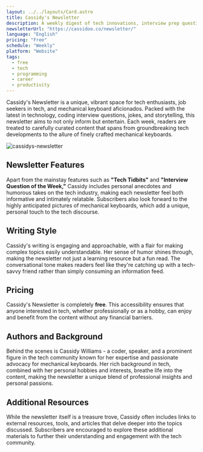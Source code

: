```yaml
---
layout: ../../layouts/Card.astro
title: Cassidy's Newsletter
description: A weekly digest of tech innovations, interview prep questions, humor, and mechanical keyboard showcases.
newsletterUrl: "https://cassidoo.co/newsletter/"
language: "English"
pricing: "Free"
schedule: "Weekly"
platform: "Website" 
tags:
  - free
  - tech
  - programming
  - career
  - productivity
---
```


Cassidy's Newsletter is a unique, vibrant space for tech enthusiasts, job seekers in tech, and mechanical keyboard aficionados. Packed with the latest in technology, coding interview questions, jokes, and storytelling, this newsletter aims to not only inform but entertain. Each week, readers are treated to carefully curated content that spans from groundbreaking tech developments to the allure of finely crafted mechanical keyboards.

![cassidys-newsletter](images/cassidys-newsletter.webp)

## Newsletter Features
Apart from the mainstay features such as **"Tech Tidbits"** and **"Interview Question of the Week,"** Cassidy includes personal anecdotes and humorous takes on the tech industry, making each newsletter feel both informative and intimately relatable. Subscribers also look forward to the highly anticipated pictures of mechanical keyboards, which add a unique, personal touch to the tech discourse.

## Writing Style
Cassidy's writing is engaging and approachable, with a flair for making complex topics easily understandable. Her sense of humor shines through, making the newsletter not just a learning resource but a fun read. The conversational tone makes readers feel like they're catching up with a tech-savvy friend rather than simply consuming an information feed.

## Pricing
Cassidy's Newsletter is completely **free**. This accessibility ensures that anyone interested in tech, whether professionally or as a hobby, can enjoy and benefit from the content without any financial barriers.

## Authors and Background
Behind the scenes is Cassidy Williams - a coder, speaker, and a prominent figure in the tech community known for her expertise and passionate advocacy for mechanical keyboards. Her rich background in tech, combined with her personal hobbies and interests, breathe life into the content, making the newsletter a unique blend of professional insights and personal passions.

## Additional Resources
While the newsletter itself is a treasure trove, Cassidy often includes links to external resources, tools, and articles that delve deeper into the topics discussed. Subscribers are encouraged to explore these additional materials to further their understanding and engagement with the tech community.